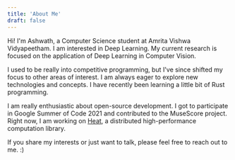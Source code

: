 ```yaml
---
title: 'About Me'
draft: false
---
```


Hi! I'm Ashwath, a Computer Science student at Amrita Vishwa Vidyapeetham. I am interested in Deep Learning. My current research is focused on the application of Deep Learning in Computer Vision.

I used to be really into competitive programming, but I've since shifted my focus to other areas of interest. I am always eager to explore new technologies and concepts. I have recently been learning a little bit of Rust programming.

I am really enthusiastic about open-source development. I got to participate in Google Summer of Code 2021 and contributed to the MuseScore project. Right now, I am working on [Heat](https://github.com/helmholtz-analytics/heat), a distributed high-performance computation library.

If you share my interests or just want to talk, please feel free to reach out to me. :)